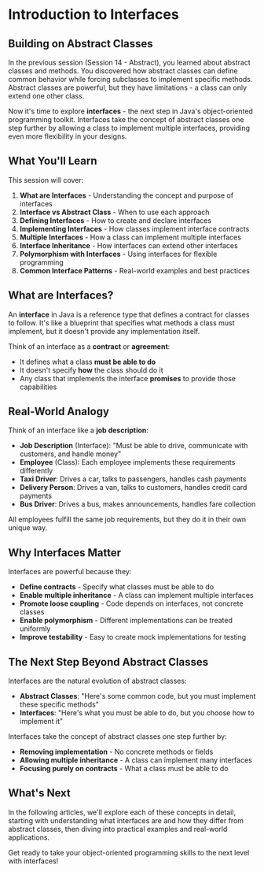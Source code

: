 # Introduction to Interfaces

## Building on Abstract Classes

In the previous session (Session 14 - Abstract), you learned about abstract classes and methods. You discovered how abstract classes can define common behavior while forcing subclasses to implement specific methods. Abstract classes are powerful, but they have limitations - a class can only extend one other class.

Now it's time to explore **interfaces** - the next step in Java's object-oriented programming toolkit. Interfaces take the concept of abstract classes one step further by allowing a class to implement multiple interfaces, providing even more flexibility in your designs.

## What You'll Learn

This session will cover:

1. **What are Interfaces** - Understanding the concept and purpose of interfaces
2. **Interface vs Abstract Class** - When to use each approach
3. **Defining Interfaces** - How to create and declare interfaces
4. **Implementing Interfaces** - How classes implement interface contracts
5. **Multiple Interfaces** - How a class can implement multiple interfaces
6. **Interface Inheritance** - How interfaces can extend other interfaces
7. **Polymorphism with Interfaces** - Using interfaces for flexible programming
8. **Common Interface Patterns** - Real-world examples and best practices

## What are Interfaces?

An **interface** in Java is a reference type that defines a contract for classes to follow. It's like a blueprint that specifies what methods a class must implement, but it doesn't provide any implementation itself.

Think of an interface as a **contract** or **agreement**:
- It defines what a class **must be able to do**
- It doesn't specify **how** the class should do it
- Any class that implements the interface **promises** to provide those capabilities

## Real-World Analogy

Think of an interface like a **job description**:

- **Job Description** (Interface): "Must be able to drive, communicate with customers, and handle money"
- **Employee** (Class): Each employee implements these requirements differently
- **Taxi Driver**: Drives a car, talks to passengers, handles cash payments
- **Delivery Person**: Drives a van, talks to customers, handles credit card payments
- **Bus Driver**: Drives a bus, makes announcements, handles fare collection

All employees fulfill the same job requirements, but they do it in their own unique way.

## Why Interfaces Matter

Interfaces are powerful because they:

- **Define contracts** - Specify what classes must be able to do
- **Enable multiple inheritance** - A class can implement multiple interfaces
- **Promote loose coupling** - Code depends on interfaces, not concrete classes
- **Enable polymorphism** - Different implementations can be treated uniformly
- **Improve testability** - Easy to create mock implementations for testing

## The Next Step Beyond Abstract Classes

Interfaces are the natural evolution of abstract classes:

- **Abstract Classes**: "Here's some common code, but you must implement these specific methods"
- **Interfaces**: "Here's what you must be able to do, but you choose how to implement it"

Interfaces take the concept of abstract classes one step further by:
- **Removing implementation** - No concrete methods or fields
- **Allowing multiple inheritance** - A class can implement many interfaces
- **Focusing purely on contracts** - What a class must be able to do

## What's Next

In the following articles, we'll explore each of these concepts in detail, starting with understanding what interfaces are and how they differ from abstract classes, then diving into practical examples and real-world applications.

Get ready to take your object-oriented programming skills to the next level with interfaces!

